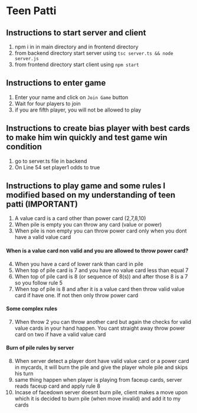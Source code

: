 # Teen Patti

## Instructions to start server and client

1. npm i in in main directory and in frontend directory
2. from backend directory start server using `tsc server.ts && node server.js`
3. from frontend directory start client using `npm start`

## Instructions to enter game

1. Enter your name and click on `Join Game` button
2. Wait for four players to join
3. if you are fifth player, you will not be allowed to play

## Instructions to create bias player with best cards to make him win quickly and test game win condition

1. go to server.ts file in backend
2. On Line 54 set player1 odds to true

## Instructions to play game and some rules I modified based on my understanding of teen patti (IMPORTANT)

1. A value card is a card other than power card (2,7,8,10)
2. When pile is empty you can throw any card (value or power)
3. When pile is non empty you can throw power card only when you dont have a valid value card

#### When is a value card non valid and you are allowed to throw power card?

4. When you have a card of lower rank than card in pile
5. When top of pile card is 7 and you have no value card less than equal 7
6. When top of pile card is 8 (or sequence of 8(s)) and after those 8 is a 7 so you follow rule 5
7. When top of pile is 8 and after it is a value card then throw valid value card if have one. If not then only throw power card

#### Some complex rules

7. When throw 2 you can throw another card but again the checks for valid value cards in your hand happen. You cant straight away throw power card on two if have a valid value card

#### Burn of pile rules by server

8. When server detect a player dont have valid value card or a power card in mycards, it will burn the pile and give the player whole pile and skips his turn
9. same thing happen when player is playing from faceup cards, server reads faceup card and apply rule 8
10. Incase of facedown server doesnt burn pile, client makes a move upon which it is decided to burn pile (when move invalid) and add it to my cards
